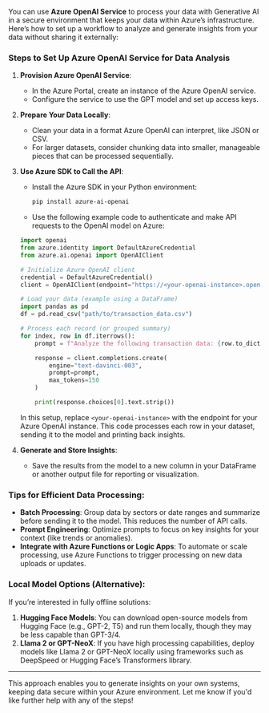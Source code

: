 You can use **Azure OpenAI Service** to process your data with Generative AI in a secure environment that keeps your data within Azure’s infrastructure. Here’s how to set up a workflow to analyze and generate insights from your data without sharing it externally:

### **Steps to Set Up Azure OpenAI Service for Data Analysis**

1. **Provision Azure OpenAI Service**:
   - In the Azure Portal, create an instance of the Azure OpenAI service.
   - Configure the service to use the GPT model and set up access keys.

2. **Prepare Your Data Locally**:
   - Clean your data in a format Azure OpenAI can interpret, like JSON or CSV.
   - For larger datasets, consider chunking data into smaller, manageable pieces that can be processed sequentially.

3. **Use Azure SDK to Call the API**:
   - Install the Azure SDK in your Python environment:
     ```bash
     pip install azure-ai-openai
     ```
   - Use the following example code to authenticate and make API requests to the OpenAI model on Azure:

   ```python
   import openai
   from azure.identity import DefaultAzureCredential
   from azure.ai.openai import OpenAIClient

   # Initialize Azure OpenAI client
   credential = DefaultAzureCredential()
   client = OpenAIClient(endpoint="https://<your-openai-instance>.openai.azure.com/", credential=credential)

   # Load your data (example using a DataFrame)
   import pandas as pd
   df = pd.read_csv("path/to/transaction_data.csv")

   # Process each record (or grouped summary)
   for index, row in df.iterrows():
       prompt = f"Analyze the following transaction data: {row.to_dict()} and provide insights about trends, sector allocations, and sentiment."

       response = client.completions.create(
           engine="text-davinci-003",
           prompt=prompt,
           max_tokens=150
       )

       print(response.choices[0].text.strip())
   ```

   In this setup, replace `<your-openai-instance>` with the endpoint for your Azure OpenAI instance. This code processes each row in your dataset, sending it to the model and printing back insights.

4. **Generate and Store Insights**:
   - Save the results from the model to a new column in your DataFrame or another output file for reporting or visualization.

### **Tips for Efficient Data Processing**:
- **Batch Processing**: Group data by sectors or date ranges and summarize before sending it to the model. This reduces the number of API calls.
- **Prompt Engineering**: Optimize prompts to focus on key insights for your context (like trends or anomalies).
- **Integrate with Azure Functions or Logic Apps**: To automate or scale processing, use Azure Functions to trigger processing on new data uploads or updates.

### **Local Model Options (Alternative)**:
If you’re interested in fully offline solutions:
1. **Hugging Face Models**: You can download open-source models from Hugging Face (e.g., GPT-2, T5) and run them locally, though they may be less capable than GPT-3/4.
2. **Llama 2 or GPT-NeoX**: If you have high processing capabilities, deploy models like Llama 2 or GPT-NeoX locally using frameworks such as DeepSpeed or Hugging Face’s Transformers library.

---

This approach enables you to generate insights on your own systems, keeping data secure within your Azure environment. Let me know if you'd like further help with any of the steps!
